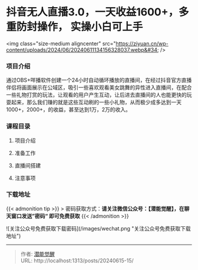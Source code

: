 # 抖音无人直播3.0，一天收益1600&#43;，多重防封操作， 实操小白可上手


&lt;img class=&#34;size-medium aligncenter&#34; src=&#34;https://ziyuan.cn/wp-content/uploads/2024/06/20240611134156328037.webp&#34;  /&gt;

###  项目介绍

通过OBS&#43;咩播软件创建一个24小时自动循环播放的直播间，在经过抖音官方直播伴侣将画面展示在公域区，吸引一些喜欢观看美女跳舞的异性进入直播间，在配合一些礼物打赏的玩法，让观看的用户产生互动，让后进去直播间的人也能更快的玩耍起来，那么我们赚的就是这些互动刷的一些小礼物，从而极少成多达到一天1000&#43;，2000&#43;，的收益，甚至达到1万，2万的收入。
###  课程目录

 1. 项目介绍

 1. 准备工作

 1. 直播间搭建

 1. 注意事项



### 下载地址




{{&lt; admonition tip &gt;}}
&gt; 密码获取方式：**请关注微信公众号：【潜能觉醒】，在聊天窗口发送”密码“ 即可免费获取**
{{&lt; /admonition &gt;}}


![关注公众号免费获取下载密码](/images/wechat.png &#34;关注公众号免费获取下载地址&#34;)

---

> 作者: [潜能觉醒](https://nav8.top)  
> URL: http://localhost:1313/posts/20240615-15/  

